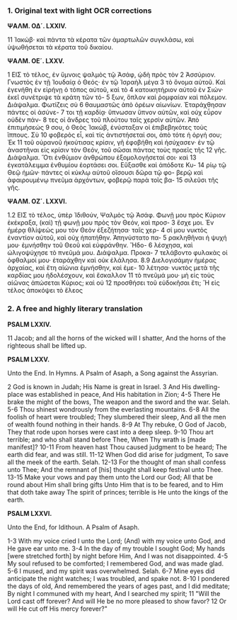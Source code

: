 ### 1. Original text with light OCR corrections

**ΨΑΛΜ. ΟΔ´. LXXIV.**

11 Ἰακώβ· καὶ πάντα τὰ κέρατα τῶν ἁμαρτωλῶν συγκλάσω, καὶ ὑψωθήσεται τὰ κέρατα τοῦ δικαίου.

**ΨΑΛΜ. ΟΕ´. LXXV.**

1 ΕΙΣ τὸ τέλος, ἐν ὕμνοις ψαλμὸς τῷ Ἀσάφ, ᾠδὴ πρὸς τὸν
2 Ἀσσύριον. Γνωστὸς ἐν τῇ Ἰουδαίᾳ ὁ Θεός· ἐν τῷ Ἰσραὴλ μέγα
3 τὸ ὄνομα αὐτοῦ. Καὶ ἐγενήθη ἐν εἰρήνῃ ὁ τόπος αὐτοῦ, καὶ τὸ
4 κατοικητήριον αὐτοῦ ἐν Σιών· ἐκεῖ συνέτριψε τὰ κράτη τῶν τό-
5 ξων, ὅπλον καὶ ῥομφαίαν καὶ πόλεμον. Διάψαλμα. Φωτίζεις σὺ
6 θαυμαστῶς ἀπὸ ὀρέων αἰωνίων. Ἐταράχθησαν πάντες οἱ ἀσύνε-
7 τοι τῇ καρδίᾳ· ὕπνωσαν ὕπνον αὐτῶν, καὶ οὐχ εὗρον οὐδὲν πάν-
8 τες οἱ ἄνδρες τοῦ πλούτου ταῖς χερσὶν αὐτῶν. Ἀπὸ ἐπιτιμήσεώς
9 σου, ὁ Θεὸς Ἰακώβ, ἐνύσταξαν οἱ ἐπιβεβηκότες τοὺς ἵππους. Σὺ
10 φοβερὸς εἶ, καὶ τίς ἀντιστήσεταί σοι, ἀπὸ τότε ἡ ὀργή σου; Ἐκ
11 τοῦ οὐρανοῦ ἠκούτισας κρίσιν, γῆ ἐφοβήθη καὶ ἡσύχασεν· ἐν τῷ
ἀναστῆναι εἰς κρίσιν τὸν Θεόν, τοῦ σῶσαι πάντας τοὺς πραεῖς τῆς
12 γῆς. Διάψαλμα. Ὅτι ἐνθύμιον ἀνθρώπου ἐξομολογήσεταί σοι· καὶ
13 ἐγκατάλειμμα ἐνθυμίου ἑορτάσει σοι. Εὔξασθε καὶ ἀπόδοτε Κυ-
14 ρίῳ τῷ Θεῷ ἡμῶν· πάντες οἱ κύκλῳ αὐτοῦ οἴσουσι δῶρα τῷ φο-
βερῷ καὶ ἀφαιρουμένῳ πνεῦμα ἀρχόντων, φοβερῷ παρὰ τοῖς βα-
15 σιλεῦσι τῆς γῆς.

**ΨΑΛΜ. ΟΖ´. LXXVI.**

1.2 ΕΙΣ τὸ τέλος, ὑπὲρ Ἰδιθούν, Ψαλμὸς τῷ Ἀσάφ. Φωνῇ μου
πρὸς Κύριον ἐκέκραξα, (καὶ) τῇ φωνῇ μου πρὸς τὸν Θεόν, καὶ προσ-
3 ἔσχε μοι. Ἐν ἡμέρᾳ θλίψεώς μου τὸν Θεὸν ἐξεζήτησα· ταῖς χερ-
4 σί μου νυκτὸς ἐναντίον αὐτοῦ, καὶ οὐχ ἡπατήθην. Ἀπηνύστατο πα-
5 ρακληθῆναι ἡ ψυχή μου· ἐμνήσθην τοῦ Θεοῦ καὶ εὐφράνθην. Ἤδο-
6 λέσχησα, καὶ ὠλιγοψύχησε τὸ πνεῦμά μου. Διάψαλμα. Προκα-
7 τελάβοντο φυλακὰς οἱ ὀφθαλμοί μου· ἐταράχθην καὶ οὐκ ἐλάλησα.
8.9 Διελογισάμην ἡμέρας ἀρχαίας, καὶ ἔτη αἰώνια ἐμνήσθην, καὶ ἐμε-
10 λέτησα· νυκτὸς μετὰ τῆς καρδίας μου ἠδολέσχουν, καὶ ἔσκαλλον
11 τὸ πνεῦμά μου· μὴ εἰς τοὺς αἰῶνας ἀπώσεται Κύριος; καὶ οὐ
12 προσθήσει τοῦ εὐδοκῆσαι ἔτι; Ἤ εἰς τέλος ἀποκόψει τὸ ἔλεος

### 2. A free and highly literary translation

**PSALM LXXIV.**

11 Jacob; and all the horns of the wicked will I shatter,
And the horns of the righteous shall be lifted up.

**PSALM LXXV.**

Unto the End. In Hymns. A Psalm of Asaph, a Song against the Assyrian.

2 God is known in Judah;
His Name is great in Israel.
3 And His dwelling-place was established in peace,
And His habitation in Zion;
4-5 There He brake the might of the bows,
The weapon and the sword and the war. Selah.
5-6 Thou shinest wondrously from the everlasting mountains.
6-8 All the foolish of heart were troubled;
They slumbered their sleep,
And all the men of wealth found nothing in their hands.
8-9 At Thy rebuke, O God of Jacob,
They that rode upon horses were cast into a deep sleep.
9-10 Thou art terrible; and who shall stand before Thee,
When Thy wrath is [made manifest]?
10-11 From heaven hast Thou caused judgment to be heard;
The earth did fear, and was still.
11-12 When God did arise for judgment,
To save all the meek of the earth. Selah.
12-13 For the thought of man shall confess unto Thee;
And the remnant of [his] thought shall keep festival unto Thee.
13-15 Make your vows and pay them unto the Lord our God;
All that be round about Him shall bring gifts
Unto Him that is to be feared, and to Him that doth take away
The spirit of princes; terrible is He unto the kings of the earth.

**PSALM LXXVI.**

Unto the End, for Idithoun. A Psalm of Asaph.

1-3 With my voice cried I unto the Lord;
(And) with my voice unto God, and He gave ear unto me.
3-4 In the day of my trouble I sought God;
My hands [were stretched forth] by night before Him,
And I was not disappointed.
4-5 My soul refused to be comforted;
I remembered God, and was made glad.
5-6 I mused, and my spirit was overwhelmed. Selah.
6-7 Mine eyes did anticipate the night watches;
I was troubled, and spake not.
8-10 I pondered the days of old,
And remembered the years of ages past, and I did meditate;
By night I communed with my heart,
And I searched my spirit;
11 "Will the Lord cast off forever?
And will He be no more pleased to show favor?
12 Or will He cut off His mercy forever?"